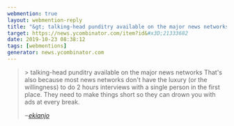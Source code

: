 ```yaml
---
webmention: true
layout: webmention-reply
title: "&gt; talking-head punditry available on the major news networks That&#x27;s also because most news networks don&#x27;t have the luxury (or the willingness) to do 2 hours interviews with a single person in the first place. They need to make things short so they can drown you with ads at every break."
target: https://news.ycombinator.com/item?id&#x3D;21333682
date: 2019-10-23 08:38:12
tags: [webmentions]
generator: news.ycombinator.com
---
```





<blockquote class="p-in-reply-to h-cite external-citation">
  <p class="p-content">&gt; talking-head punditry available on the major news networks That&#x27;s also because most news networks don&#x27;t have the luxury (or the willingness) to do 2 hours interviews with a single person in the first place. They need to make things short so they can drown you with ads at every break.</p>
  <cite class="p-author">‒<a href="https://news.ycombinator.com/item?id&#x3D;21333663"
    rel="nofollow external noopener" target="_blank">ekianjo</a>
  </cite>
</blockquote>


